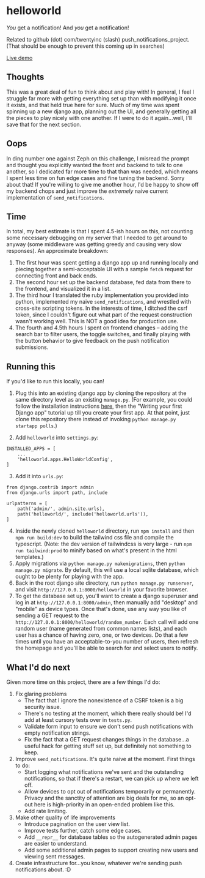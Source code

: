 # helloworld
*You* get a notification! And *you* get a notification!

Related to github (dot) com/twentyinc (slash) push_notifications_project. (That should be enough to prevent this coming up in searches)

[Live demo](https://apps.wxyzeph.com/helloworld/)



## Thoughts
This was a great deal of fun to think about and play with! In general, I feel I struggle far more with getting everything set up than with modifying it once it exists, and that held true here for sure. Much of my time was spent spinning up a new django app, planning out the UI, and generally getting all the pieces to play nicely with one another. If I were to do it again...well, I'll save that for the next section.

## Oops
In ding number one against Zeph on this challenge, I misread the prompt and thought you explicitly wanted the front and backend to talk to one another, so I dedicated far more time to that than was needed, which means I spent less time on fun edge cases and fine tuning the backend. Sorry about that! If you're willing to give me another hour, I'd be happy to show off my backend chops and just improve the *extremely* naive current implementation of `send_notifications`.

## Time
In total, my best estimate is that I spent 4.5-ish hours on this, not counting some necessary debugging on my server that I needed to get around to anyway (some middleware was getting greedy and causing very slow responses). An approximate breakdown:

 1. The first hour was spent getting a django app up and running locally and piecing together a semi-acceptable UI with a sample `fetch` request for connecting front and back ends.
 2. The second hour set up the backend database, fed data from there to the frontend, and visualized it in a list.
 3. The third hour I translated the ruby implementation you provided into python, implemented my naive `send_notifications`, and wrestled with cross-site scripting tokens. In the interests of time, I ditched the csrf token, since I couldn't figure out what part of the request construction wasn't working well. This is NOT a good idea for production use.
 4. The fourth and 4.5th hours I spent on frontend changes – adding the search bar to filter users, the toggle switches, and finally playing with the button behavior to give feedback on the push notification submissions.
 
 
## Running this
If you'd like to run this locally, you can! 

1. Plug this into an existing django app by cloning the repository at the same directory level as an existing `manage.py`. (For example, you could follow the installation instructions [here](https://www.djangoproject.com/start/), then the "Writing your first Django app" tutorial up till you create your first app. At that point, just clone this repository there instead of invoking `python manage.py startapp polls`.)

2. Add `helloworld` into `settings.py`:
```
INSTALLED_APPS = [
    ...
    'helloworld.apps.HelloWorldConfig',
]
```

3. Add it into `urls.py`:
```
from django.contrib import admin
from django.urls import path, include

urlpatterns = [
    path('admin/', admin.site.urls),
    path('helloworld/', include('helloworld.urls')),
]
```

4. Inside the newly cloned `helloworld` directory, run `npm install` and then `npm run build:dev` to build the tailwind css file and compile the typescript. (Note: the dev version of tailwindcss is very large - run `npm run tailwind:prod` to minify based on what's present in the html templates.)
5. Apply migrations via `python manage.py makemigrations`, then `python manage.py migrate`. By default, this will use a local sqlite database, which ought to be plenty for playing with the app.
6. Back in the root django site directory, run `python manage.py runserver`, and visit `http://127.0.0.1:8000/helloworld` in your favorite browser. 
7. To get the database set up, you'll want to create a django superuser and log in at `http://127.0.0.1:8000/admin`, then manually add "desktop" and "mobile" as device types. Once that's done, use any way you like of sending a GET request to the `http://127.0.0.1:8000/helloworld/random_number`. Each call will add one random user (name generated from common names lists), and each user has a chance of having zero, one, or two devices. Do that a few times until you have an acceptable-to-you number of users, then refresh the homepage and you'll be able to search for and select users to notify.


## What I'd do next
Given more time on this project, there are a few things I'd do:

 1. Fix glaring problems
     - The fact that I ignore the nonexistence of a CSRF token is a big security issue.
     - There's no testing at the moment, which there really should be! I'd add at least cursory tests over in `tests.py`.
     - Validate form input to ensure we don't send push notifications with empty notification strings.
     - Fix the fact that a GET request changes things in the database...a useful hack for getting stuff set up, but definitely not something to keep.
 2. Improve `send_notifications`. It's quite naive at the moment. First things to do:
     - Start logging what notifications we've sent and the outstanding notifications, so that if there's a restart, we can pick up where we left off.
     - Allow devices to opt out of notifications temporarily or permanently. Privacy and the sanctity of attention are big deals for me, so an opt-out here is high-priority in an open-ended problem like this.
     - Add rate limiting.
 3. Make other quality of life improvements
     - Introduce pagination on the user view list.
     - Improve tests further, catch some edge cases.
     - Add `__repr__` for database tables so the autogenerated admin pages are easier to understand.
     - Add some additional admin pages to support creating new users and viewing sent messages.
 4. Create infrastructure for...you know, whatever we're sending push notifications about. :D
